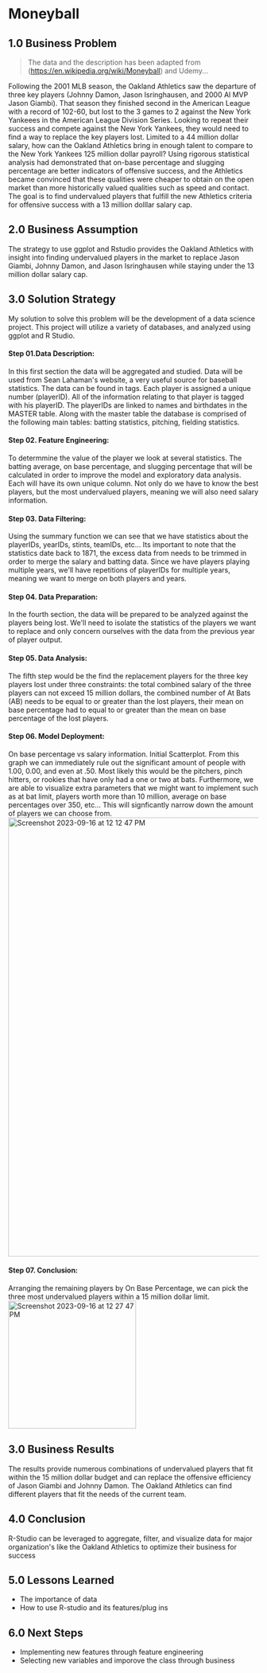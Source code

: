 # Moneyball
## __1.0 Business Problem__
> The data and the description has been adapted from (https://en.wikipedia.org/wiki/Moneyball) and Udemy...
> 
 Following the 2001 MLB season, the Oakland Athletics saw the departure of three key players (Johnny Damon, Jason Isringhausen, and 2000 Al MVP Jason Giambi).  That season they finished second in the American League with a record of 102-60, but lost to the 3 games to 2 against the New York Yankeees in the American League Division Series.  Looking to repeat their success and compete against the New York Yankees, they would need to find a way to replace the key players lost.  Limited to a 44 million dollar salary, how can the Oakland Athletics bring in enough talent to compare to the New York Yankees 125 million dollar payroll?  Using rigorous statistical analysis had demonstrated that on-base percentage and slugging percentage are better indicators of offensive success, and the Athletics became convinced that these qualities were cheaper to obtain on the open market than more historically valued qualities such as speed and contact.  The goal is to find undervalued players that fulfill the new Athletics criteria for offensive success with a 13 million dolllar salary cap.

## 2.0 Business Assumption
The strategy to use ggplot and Rstudio provides the Oakland Athletics with insight into finding undervalued players in the market to replace Jason Giambi, Johnny Damon, and Jason Isringhausen while staying under the 13 million dollar salary cap.

## 3.0 Solution Strategy
My solution to solve this problem will be the development of a data science project. This project will utilize a variety of databases, and analyzed using ggplot and R Studio.

#### Step 01.Data Description: 
In this first section the data will be aggregated and studied.  Data will be used from Sean Lahaman's website, a very useful source for baseball statistics.  The data can be found in tags. Each player is assigned a unique number (playerID).  All of the information relating to that player is tagged with his playerID.  The playerIDs are linked to names and birthdates in the MASTER table.  Along with the master table the database is comprised of the following main tables: batting statistics, pitching, fielding statistics.

#### Step 02. Feature Engineering:
To determmine the value of the player we look at several statistics.  The batting average, on base percentage, and slugging percentage that will be calculated in order to improve the model and exploratory data analysis.  Each will have its own unique column.  Not only do we have to know the best players, but the most undervalued players, meaning we will also need salary information.

#### Step 03. Data Filtering:
Using the summary function we can see that we have statistics about the playerIDs, yearIDs, stints, teamIDs, etc... Its important to note that the statistics date back to 1871, the excess data from needs to be trimmed in order to merge the salary and batting data.  Since we have players playing multiple years, we'll have repetitions of playerIDs for multiple years, meaning we want to merge on both players and years.

#### Step 04. Data Preparation: 
In the fourth section, the data will be prepared to be analyzed against the players being lost.  We'll need to isolate the statistics of the players we want to replace and only concern ourselves with the data from the previous year of player output.  

#### Step 05. Data Analysis:
The fifth step would be the find the replacement players for the three key players lost under three constraints: the total combined salary of the three players can not exceed 15 million dollars, the combined number of At Bats (AB) needs to be equal to or greater than the lost players, their mean on base percentage had to equal to or greater than the mean on base percentage of the lost players.

#### Step 06. Model Deployment:
On base percentage vs salary information. Initial Scatterplot.  From this graph we can immediately rule out the significant amount of people with 1.00, 0.00, and even at .50.  Most likely this would be the pitchers, pinch hitters, or rookies that have only had a one or two at bats.  Furthermore, we are able to visualize extra parameters that we might want to implement such as at bat limit, players worth more than 10 million, average on base percentages over 350, etc...  This will signficantly narrow down the amount of players we can choose from.
<img width="882" alt="Screenshot 2023-09-16 at 12 12 47 PM" src="https://github.com/pimicah/Moneyball/assets/144563378/414dc456-49af-4c0b-b989-49354a2cbfc1">

#### Step 07. Conclusion:
Arranging the remaining players by On Base Percentage, we can pick the three most undervalued players within a 15 million dollar limit.
<img width="257" alt="Screenshot 2023-09-16 at 12 27 47 PM" src="https://github.com/pimicah/Moneyball/assets/144563378/149c709f-1b41-4df5-9876-f371226396bd">

## 3.0 Business Results
The results provide numerous combinations of undervalued players that fit within the 15 million dollar budget and can replace the offensive efficiency of Jason Giambi and Johnny Damon.  The Oakland Athletics can find different players that fit the needs of the current team.

## 4.0 Conclusion
R-Studio can be leveraged to aggregate, filter, and visualize data for major organization's like the Oakland Athletics to optimize their business for success

## 5.0 Lessons Learned
- The importance of data
- How to use R-studio and its features/plug ins

## 6.0 Next Steps
- Implementing new features through feature engineering
- Selecting new variables and imporove the class through business

